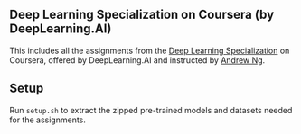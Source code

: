 ## Deep Learning Specialization on Coursera (by DeepLearning.AI)

This includes all the assignments from the [Deep Learning Specialization](https://www.coursera.org/specializations/deep-learning) on Coursera, offered by DeepLearning.AI and instructed by [Andrew Ng](http://www.andrewng.org/).

## Setup

Run ```setup.sh``` to extract the zipped pre-trained models and datasets needed for the assignments.
